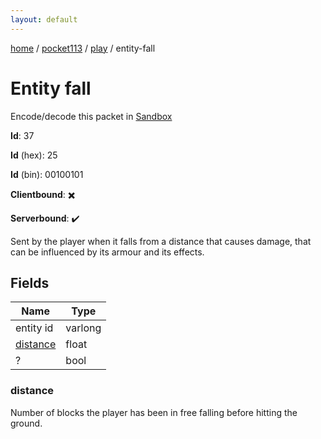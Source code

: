 ```yaml
---
layout: default
---
```


[home](/)  /  [pocket113](/protocol/pocket113)  /  [play](/protocol/pocket113/play)  /  entity-fall

# Entity fall

Encode/decode this packet in [Sandbox](../../../sandbox/pocket113#Play.EntityFall)

**Id**: 37

**Id** (hex): 25

**Id** (bin): 00100101

**Clientbound**: ✖️

**Serverbound**: ✔️

Sent by the player when it falls from a distance that causes damage, that can be influenced by its armour and its effects.

## Fields

Name | Type
---|---
entity id | varlong
[distance](#distance) | float
? | bool

### distance

Number of blocks the player has been in free falling before hitting the ground.
